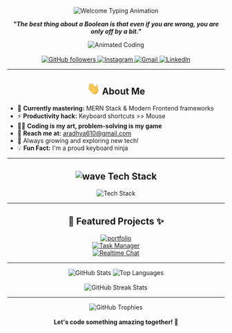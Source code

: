 <!-- BANNER: Animated SVG Typing Effect -->
<p align="center">
  <img src="https://readme-typing-svg.demolab.com?font=Fira+Code&weight=700&pause=1000&color=58A6FF&center=true&vCenter=true&width=600&lines=👋+Hi,+I'm+Aradhya+Srivastava!;🚀+Fullstack+Web+Developer;💻+MERN+Stack+Enthusiast;🎨+Lover+of+Creative+Web+Design" alt="Welcome Typing Animation" />
</p>


<!-- MOTTO with gradient SVG background -->
<p align="center">
  <b><i>"The best thing about a Boolean is that even if you are wrong, you are only off by a bit."</i></b>
</p>

<!-- Animated Avatar -->
<div align="center">
  <img src="https://media.giphy.com/media/qgQUggAC3Pfv687qPC/giphy.gif" width="225" height="225" alt="Animated Coding" />
</div>

<br />

<!-- SOCIAL BADGES and CONTACTS -->
<div align="center">
  <a href="https://github.com/aradhya-7-7">
    <img src="https://img.shields.io/github/followers/aradhya-7-7?style=social" alt="GitHub followers"/>
  </a>
  <a href="https://instagram.com/aradhya.7" target="_blank">
    <img src="https://img.shields.io/badge/Instagram-E4405F?style=flat&logo=instagram&logoColor=white" alt="Instagram"/>
  </a>
  <a href="mailto:aradhya610@gmail.com">
    <img src="https://img.shields.io/badge/Gmail-D14836?style=flat&logo=gmail&logoColor=white" alt="Gmail"/>
  </a>
  <a href="https://www.linkedin.com/in/aradhya-srivastava" target="_blank">
    <img src="https://img.shields.io/badge/LinkedIn-0078d4?style=flat&logo=linkedin&logoColor=white" alt="LinkedIn"/>
  </a>
</div>

---

<!-- ABOUT ME with animated waving hand -->
<h2 align="center">
  <img src="https://raw.githubusercontent.com/ABSphreak/ABSphreak/master/gifs/Hi.gif" width="30" alt="Waving" />
  About Me
</h2>

- 🔭 **Currently mastering:** MERN Stack & Modern Frontend frameworks  
- ⚡ **Productivity hack:** Keyboard shortcuts >> Mouse  
- 🧑‍💻 **Coding is my art, problem-solving is my game**  
- 📨 **Reach me at:** aradhya610@gmail.com  
- 🌱 Always growing and exploring new tech!  
- 💡 **Fun Fact:** I'm a proud keyboard ninja

---

<!-- TECH STACK with interactive icons -->
<h2 align="center">
  <img src="https://media.giphy.com/media/hvRJCLFzcasrR4ia7z/giphy.gif" width="30" alt="wave"> Tech Stack
</h2>

<p align="center">
  <img src="https://skillicons.dev/icons?i=react,nodejs,express,mongodb,typescript,tailwind,js,html,css,git,linux,firebase,vscode,nextjs&theme=light" alt="Tech Stack" />
</p>

---

<!-- TOP PROJECTS -->
<h2 align="center">
  🚀 Featured Projects ✨
</h2>

<p align="center">
  <a href="https://github.com/aradhya-7-7/portfolio" target="_blank">
    <img src="https://img.shields.io/badge/Personal%20Portfolio-Next.js%20%7C%20Tailwind-38B2AC?style=for-the-badge&logo=vercel&logoColor=white" alt="portfolio" />
  </a>
  <br/>
  <a href="https://github.com/aradhya-7-7/task-manager" target="_blank">
    <img src="https://img.shields.io/badge/Task%20Manager-MERN-4EA94B?style=for-the-badge&logo=mongodb&logoColor=white" alt="Task Manager" />
  </a>
  <br/>
  <a href="https://github.com/aradhya-7-7/realtime-chat" target="_blank">
    <img src="https://img.shields.io/badge/RealTime%20Chat-React%20%7C%20Socket.io-20232A?style=for-the-badge&logo=react&logoColor=61DAFB" alt="Realtime Chat" />
  </a>
</p>

---

<!-- GITHUB STATS -->
<div align="center">
  <img src="https://github-readme-stats.vercel.app/api?username=aradhya-7-7&show_icons=true&theme=tokyonight&include_all_commits=true&count_private=true" height="180" alt="GitHub Stats"/>
  <img src="https://github-readme-stats.vercel.app/api/top-langs/?username=aradhya-7-7&layout=compact&langs_count=8&theme=tokyonight" height="180" alt="Top Languages"/>
  <br/><br/>
  <img src="https://github-readme-streak-stats.herokuapp.com/?user=aradhya-7-7&theme=tokyonight" alt="GitHub Streak Stats" />
</div>

---

<!-- GH TROPHIES and call-to-action -->
<div align="center">
  <img src="https://github-profile-trophy.vercel.app/?username=aradhya-7-7&theme=darkhub&no-frame=true&column=7" alt="GitHub Trophies"/>
  <br/><br/>
  <b>Let's code something amazing together! 🚀</b>
</div>

